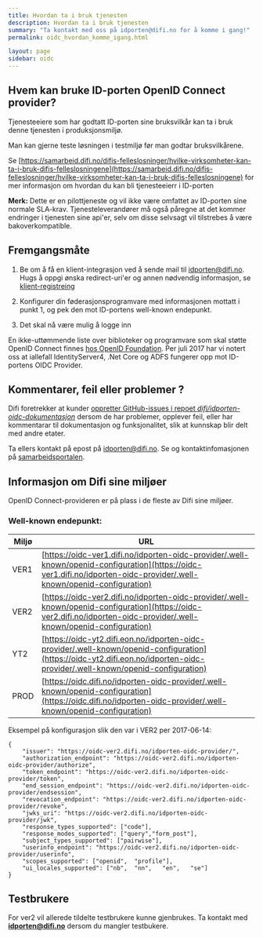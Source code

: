 ```yaml
---
title: Hvordan ta i bruk tjenesten
description: Hvordan ta i bruk tjenesten
summary: "Ta kontakt med oss på idporten@difi.no for å komme i gang!"
permalink: oidc_hvordan_komme_igang.html

layout: page
sidebar: oidc
---
```


## Hvem kan bruke ID-porten OpenID Connect provider?

Tjenesteeiere som har godtatt ID-porten sine bruksvilkår kan ta i bruk denne tjenesten i produksjonsmiljø.

Man kan gjerne teste løsningen i testmiljø før man godtar bruksvilkårene.

Se
[https://samarbeid.difi.no/difis-felleslosninger/hvilke-virksomheter-kan-ta-i-bruk-difis-felleslosningene](https://samarbeid.difi.no/difis-felleslosninger/hvilke-virksomheter-kan-ta-i-bruk-difis-felleslosningene)
 for mer informasjon om hvordan du kan bli tjenesteeierr i ID-porten

  **Merk:** Dette er en pilottjeneste og vil ikke være omfattet av ID-porten sine normale SLA-krav. Tjenesteleverandører må også påregne at det kommer endringer i tjenesten sine api'er, selv om disse selvsagt vil tilstrebes å være bakoverkompatible.

## Fremgangsmåte
 1.  Be om å få en klient-integrasjon ved å sende mail til  idporten@difi.no.  Hugs å oppgi ønska redirect-uri'er og annen nødvendig informasjon, se [klient-registreing](oidc_func_clientreg.html)

 2. Konfigurer din føderasjonsprogramvare med informasjonen mottatt i punkt 1, og pek den mot ID-portens well-known endepunkt.
 3. Det skal nå være mulig å logge inn

En ikke-uttømmende liste over biblioteker og programvare som skal støtte OpenID Connect finnes [hos OpenID Foundation](http://openid.net/developers/certified/). Per juli 2017 har vi notert oss at iallefall IdentityServer4, .Net Core og ADFS fungerer opp mot ID-portens OIDC Provider.

## Kommentarer, feil eller problemer ?

Difi foretrekker at kunder [oppretter GitHub-issues i repoet *difi/idporten-oidc-dokumentasjon*](https://github.com/difi/idporten-oidc-dokumentasjon/issues) dersom de har problemer, opplever feil, eller har kommentarar til dokumentasjon og funksjonalitet, slik at kunnskap blir delt med andre etater.

Ta ellers kontakt på epost på idporten@difi.no.  Se og kontaktinfomasjonen på [samarbeidsportalen](https://samarbeid.difi.no/).

## Informasjon om Difi sine miljøer

OpenID Connect-provideren er på plass i de fleste av Difi sine miljøer.

### Well-known endepunkt:

|Miljø|URL|
|-|-|
|VER1|[https://oidc-ver1.difi.no/idporten-oidc-provider/.well-known/openid-configuration](https://oidc-ver1.difi.no/idporten-oidc-provider/.well-known/openid-configuration)|
|VER2|[https://oidc-ver2.difi.no/idporten-oidc-provider/.well-known/openid-configuration](https://oidc-ver2.difi.no/idporten-oidc-provider/.well-known/openid-configuration)|
|YT2|[https://oidc-yt2.difi.eon.no/idporten-oidc-provider/.well-known/openid-configuration](https://oidc-yt2.difi.eon.no/idporten-oidc-provider/.well-known/openid-configuration)|
|PROD|[https://oidc.difi.no/idporten-oidc-provider/.well-known/openid-configuration](https://oidc.difi.no/idporten-oidc-provider/.well-known/openid-configuration)|


Eksempel på konfigurasjon slik den var i VER2 per 2017-06-14:
```
{
	"issuer": "https://oidc-ver2.difi.no/idporten-oidc-provider/",
	"authorization_endpoint": "https://oidc-ver2.difi.no/idporten-oidc-provider/authorize",
	"token_endpoint": "https://oidc-ver2.difi.no/idporten-oidc-provider/token",
	"end_session_endpoint": "https://oidc-ver2.difi.no/idporten-oidc-provider/endsession",
	"revocation_endpoint": "https://oidc-ver2.difi.no/idporten-oidc-provider/revoke",
	"jwks_uri": "https://oidc-ver2.difi.no/idporten-oidc-provider/jwk",
	"response_types_supported": ["code"],
	"response_modes_supported": ["query","form_post"],
	"subject_types_supported": ["pairwise"],
	"userinfo_endpoint": "https://oidc-ver2.difi.no/idporten-oidc-provider/userinfo",
	"scopes_supported": ["openid",	"profile"],
	"ui_locales_supported": ["nb",	"nn",	"en",	"se"]
}
```



## Testbrukere

For ver2 vil allerede tildelte testbrukere kunne gjenbrukes. Ta kontakt med **idporten@difi.no** dersom du mangler testbukere.
